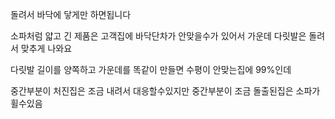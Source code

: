 돌려서 바닥에 닿게만 하면됩니다

소파처럼 얇고 긴 제품은 고객집에 바닥단차가 안맞을수가 있어서 가운데 다릿발은 돌려서 맞추게 나와요

다릿발 길이를 양쪽하고 가운데를 똑같이 만들면
수평이 안맞는집에 99%인데

중간부분이 처진집은 조금 내려서 대응할수있지만 중간부분이 조금 돌출된집은 소파가 휠수있음
